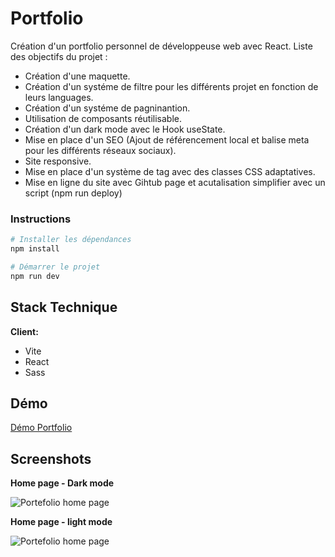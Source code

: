 # Portfolio

Création d'un portfolio personnel de développeuse web avec React. Liste des objectifs du projet :

- Création d'une maquette.
- Création d'un systéme de filtre pour les différents projet en fonction de leurs languages.
- Création d'un systéme de pagninantion.
- Utilisation de composants réutilisable.
- Création d'un dark mode avec le Hook useState.
- Mise en place d'un SEO (Ajout de référencement local et balise meta pour les différents réseaux sociaux).
- Site responsive.
- Mise en place d'un système de tag avec des classes CSS adaptatives.
- Mise en ligne du site avec Gihtub page et acutalisation simplifier avec un script (npm run deploy)

### Instructions

```bash
# Installer les dépendances
npm install

# Démarrer le projet
npm run dev

```

## Stack Technique

**Client:**

- Vite
- React
- Sass

## Démo

[Démo Portfolio](https://yelhie.github.io/Portfolio/)

## Screenshots

**Home page - Dark mode**

![Portefolio home page](https://github.com/Yelhie/xi5ftcai605u/blob/master/img/portfolio_24172838.jpg)

**Home page - light mode**

![Portefolio home page](https://github.com/Yelhie/xi5ftcai605u/blob/master/img/portfolio_24172744.jpg)
